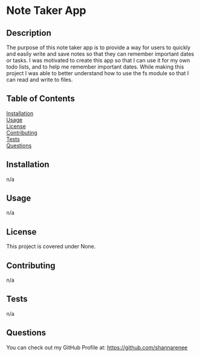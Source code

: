 # Note Taker App



## Description
The purpose of this note taker app is to provide a way for users to quickly and easily write and save notes so that they can remember important dates or tasks. I was motivated to create this app so that I can use it for my own todo lists, and to help me remember important dates. While making this project I was able to better understand how to use the fs module so that I can read and write to files.

## Table of Contents
[Installation](#installation)<br>
[Usage](#usage)<br>
[License](#license)<br>
[Contributing](#contributing)<br>
[Tests](#tests)<br>
[Questions](#questions)

## Installation
n/a

## Usage
n/a

## License
This project is covered under None.<br>


## Contributing
n/a

## Tests
n/a

## Questions
You can check out my GitHub Profile at:
https://github.com/shannarenee<br>